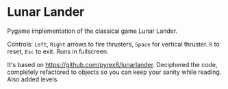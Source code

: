 # Lunar Lander

Pygame implementation of the classical game Lunar Lander.

Controls: `Left`, `Right` arrows to fire thrusters, `Space` for vertical thruster. `R` to reset, `Esc` to exit.
Runs in fullscreen.

It's based on https://github.com/pyrex8/lunarlander. Deciphered the code, completely refactored to objects so you can keep your sanity while reading. Also added levels.
